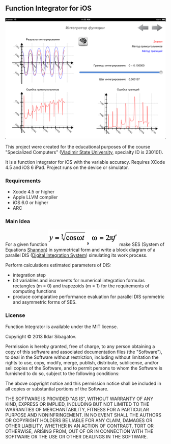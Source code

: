 ## Function Integrator for iOS

![Second Page](https://raw.githubusercontent.com/siggb/FunctionIntegrator/master/IntagratingMachine/Resources/screenshots/IMG_01.png "Second Page")

This project were created for the educational purposes of the course "Specialized Computers" ([Vladimir State University](http://vlsu.ru), specialty ID is 230101).

It is a function integrator for iOS with the variable accuracy. Requires XCode 4.5 and iOS 6 iPad. Project runs on the device or simulator.

### Requirements

* Xcode 4.5 or higher
* Apple LLVM compiler
* iOS 6.0 or higher
* ARC

### Main Idea

For a given function ![Origin Func](https://raw.githubusercontent.com/siggb/FunctionIntegrator/master/IntagratingMachine/Resources/screenshots/IMG_03.png "Origin Func") make SES (System of Equations [Shannon](http://en.wikipedia.org/wiki/Claude_Shannon)) in symmetrical form and write a block diagram of a parallel DIS ([Digital Integration System](http://en.wikipedia.org/wiki/Integrator)) simulating its work process.

Perform calculations estimated parameters of DIS:
* integration step
* bit variables and increments for numerical integration formulas rectangles (m = 0) and trapezoids (m = 1) for the requirements of computing functions
* produce comparative performance evaluation for parallel DIS symmetric and asymmetric forms of SES.

### License

Function Integrator is available under the MIT license.

Copyright © 2013 Ildar Sibagatov.

Permission is hereby granted, free of charge, to any person obtaining a copy of this software and associated documentation files (the "Software"), to deal in the Software without restriction, including without limitation the rights to use, copy, modify, merge, publish, distribute, sublicense, and/or sell copies of the Software, and to permit persons to whom the Software is furnished to do so, subject to the following conditions:

The above copyright notice and this permission notice shall be included in all copies or substantial portions of the Software.

THE SOFTWARE IS PROVIDED "AS IS", WITHOUT WARRANTY OF ANY KIND, EXPRESS OR IMPLIED, INCLUDING BUT NOT LIMITED TO THE WARRANTIES OF MERCHANTABILITY, FITNESS FOR A PARTICULAR PURPOSE AND NONINFRINGEMENT. IN NO EVENT SHALL THE AUTHORS OR COPYRIGHT HOLDERS BE LIABLE FOR ANY CLAIM, DAMAGES OR OTHER LIABILITY, WHETHER IN AN ACTION OF CONTRACT, TORT OR OTHERWISE, ARISING FROM, OUT OF OR IN CONNECTION WITH THE SOFTWARE OR THE USE OR OTHER DEALINGS IN THE SOFTWARE.
